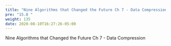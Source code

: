 ```yaml
---
title: "Nine Algorithms that Changed the Future Ch 7 - Data Compression"
pre: "15.8 "
weight: 135
date: 2020-08-10T16:27:26-05:00
---
```


Nine Algorithms that Changed the Future Ch 7 - Data Compression